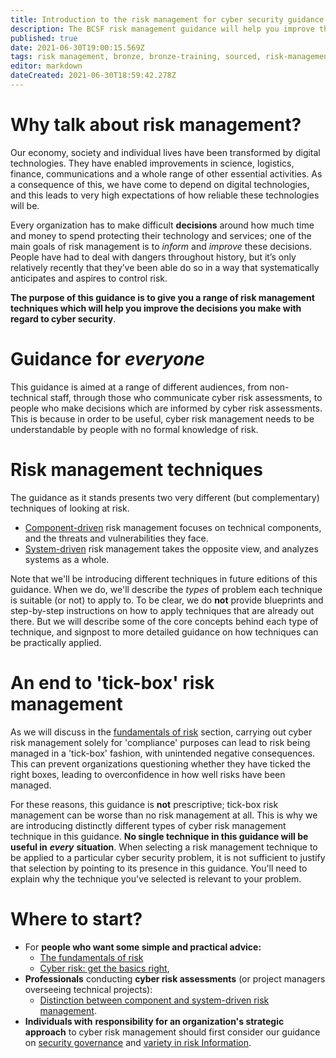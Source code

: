 ```yaml
---
title: Introduction to the risk management for cyber security guidance
description: The BCSF risk management guidance will help you improve the decisions you make with regard to cyber security
published: true
date: 2021-06-30T19:00:15.569Z
tags: risk management, bronze, bronze-training, sourced, risk-management-guidance
editor: markdown
dateCreated: 2021-06-30T18:59:42.278Z
---
```


# Why talk about risk management?

Our economy, society and individual lives have been transformed by digital technologies. They have enabled improvements in science, logistics, finance, communications and a whole range of other essential activities. As a consequence of this, we have come to depend on digital technologies, and this leads to very high expectations of how reliable these technologies will be.

Every organization has to make difficult **decisions** around how much time and money to spend protecting their technology and services; one of the main goals of risk management is to *inform* and *improve* these decisions. People have had to deal with dangers throughout history, but it’s only relatively recently that they’ve been able do so in a way that systematically anticipates and aspires to control risk.

**The purpose of this guidance is to give you a range of risk management techniques which will help you improve the decisions you make with regard to cyber security**.

# Guidance for *everyone*

This guidance is aimed at a range of different audiences, from non-technical staff, through those who communicate cyber risk assessments, to people who make decisions which are informed by cyber risk assessments. This is because in order to be useful, cyber risk management needs to be understandable by people with no formal knowledge of risk.

# Risk management techniques

The guidance as it stands presents two very different (but complementary) techniques of looking at risk.

-   [Component-driven](/bronze-training/background-topics/component-system-driven-approaches/understanding-component-driven-risk-management) risk management focuses on technical components, and the threats and vulnerabilities they face.
-   [System-driven](/bronze-training/background-topics/component-system-driven-approaches/understanding-system-driven-risk-management) risk management takes the opposite view, and analyzes systems as a whole.

Note that we'll be introducing different techniques in future editions of this guidance. When we do, we'll describe the *types* of problem each technique is suitable (or not) to apply to. To be clear, we do **not** provide blueprints and step-by-step instructions on how to apply techniques that are already out there. But we will describe some of the core concepts behind each type of technique, and signpost to more detailed guidance on how techniques can be practically applied.

# An end to 'tick-box' risk management

As we will discuss in the [fundamentals of risk](/bronze-training/background-topics/risk-2-fundamentals) section, carrying out cyber risk management solely for 'compliance' purposes can lead to risk being managed in a 'tick-box' fashion, with unintended negative consequences. This can prevent organizations questioning whether they have ticked the right boxes, leading to overconfidence in how well risks have been managed.

For these reasons, this guidance is **not** prescriptive; tick-box risk management can be worse than no risk management at all. This is why we are introducing distinctly different types of cyber risk management technique in this guidance. **No single technique in this guidance will be useful in** ***every*** **situation**. When selecting a risk management technique to be applied to a particular cyber security problem, it is not sufficient to justify that selection by pointing to its presence in this guidance. You'll need to explain why the technique you've selected is relevant to your problem.

# Where to start?

-   For **people who want some simple and practical advice:**
    -   [The fundamentals of risk](/bronze-training/background-topics/risk-2-fundamentals)
    -   [Cyber risk: get the basics right](/bronze-training/background-topics/risk-3-principles),
-   **Professionals** conducting **cyber risk assessments** (or project managers overseeing technical projects):
    -   [Distinction between component and system-driven risk management](/bronze-training/background-topics/component-system-driven-approaches).
-   **Individuals with** **responsibility for an organization's strategic approach** to cyber risk management should first consider our guidance on [security governance](/bronze-training/background-topics/governance-2-comms) and [variety in risk Information](/bronze-training/background-topics/risk-4-riskinfo).